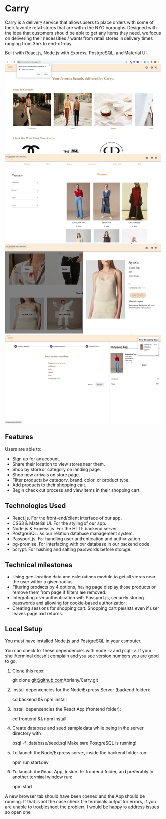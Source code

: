# Carry


Carry is a delivery service that allows users to place orders with some of their favorite retail stores that are within the NYC boroughs. Designed with the idea that customers should be able to get any items they need, we focus on delivering their necessities / wants from retail stores in delivery times ranging from 3hrs to end-of-day.

Built with React.js, Node.js with Express, PostgreSQL, and Material UI.

![langingpage](./public/images/landingpage.png)
![productpage](./public/images/productpage.png)
![itempopup](./public/images/itempopup.png)
![checkout](./public/images/checkout.png)

## Features

Users are able to:

* Sign up for an account.
* Share their location to view stores near them.
* Shop by store or category on landing page.
* Shop new arrivals on store page.
* Filter products by category, brand, color, or product type.
* Add products to their shopping cart. 
* Begin check out process and view items in their shopping cart.


## Technologies Used

* React.js. For the front-end/client interface of our app.
* CSS3 & Material UI. For the styling of our app.
* Node.js & Express.js. For the HTTP backend server.
* PostgreSQL. As our relation database management system.
* Passport.js. For handling user authentication and authorization.
* pg-promise. For interfacing with our database in our backend code.
* bcrypt. For hashing and salting passwords before storage.


## Technical milestones 

* Using geo-location data and calculations module to get all stores near the user within a given radius.
* Filtering products by 4 options, having page display those products or remove them from page if filters are removed.
* Integrating user authentication with Passport.js, securely storing passwords and allowing for cookie-based authorization.
* Creating sessions for shopping cart. Shopping cart persists even if user leaves page and returns.


##  Local Setup

You must have installed Node.js and PostgreSQL in your computer.

You can check for these dependencies with node -v and psql -v. If your shell/terminal doesn't complain and you see version numbers you are good to go.

1. Clone this repo: 
  
   git clone git@github.com/tbriany/Carry.git 

2. Install dependencies for the Node/Express Server (backend folder):

   cd backend && npm install

3. Install dependencies the React App (frontend folder):

   cd frontend && npm install

4. Create database and seed sample data while being in the server directory with:
 
   psql -f .database/seed.sql
   Make sure PostgreSQL is running!

5. To launch the Node/Express server, inside the backend folder run:
 
   npm run start:dev
 
6. To launch the React App, inside the frontend folder, and preferably in another terminal window run:
 
   npm start
 
A new browser tab should have been opened and the App should be running. If that is not the case check the terminals output for errors, if you are unable to troubleshoot the problem, I would be happy to address issues so open one
